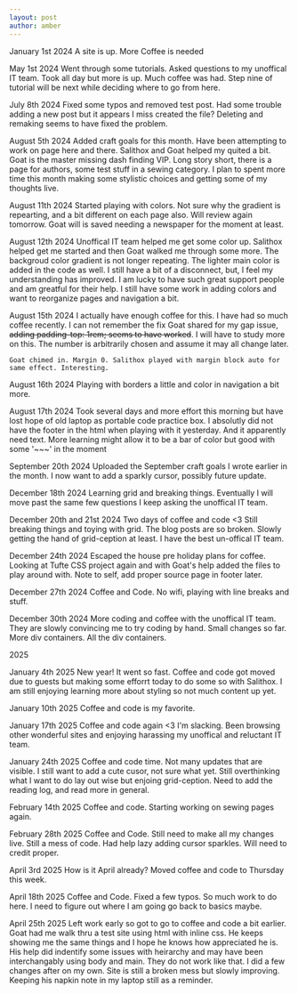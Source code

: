 ```yaml
---
layout: post
author: amber
---
```


<div class="item3">
January 1st 2024
    A site is up. More Coffee is needed

May 1st 2024
    Went through some tutorials. Asked questions to my unoffical IT team. Took all day but more is up. Much coffee was had. Step nine of tutorial will be next while deciding where to go from here.

July 8th 2024
    Fixed some typos and removed test post. Had some trouble adding a new post but it appears I miss created the file? Deleting and remaking seems to have fixed the problem.

August 5th 2024
    Added craft goals for this month. Have been attempting to work on page here and there. Salithox and Goat helped my quited a bit. Goat is the master missing dash finding VIP. Long story short, there is a page for authors, some test stuff in a sewing category. I plan to spent more time this month making some stylistic choices and getting some of my thoughts live.

August 11th 2024
    Started playing with colors. Not sure why the gradient is repearting, and a bit different on each page also. Will review again tomorrow. Goat will is saved needing a newspaper for the moment at least. 

August 12th 2024
    Unoffical IT team helped me get some color up. Salithox helped get me started and then Goat walked me through some more. The backgroud color gradient is not longer repeating. The lighter main color is added in the code as well. I still have a bit of a disconnect, but, I feel my understanding has improved. I am lucky to have such great support people and am greatful for their help. I still have some work in adding colors and want to reorganize pages and navigation a bit. 

August 15th 2024
    I actually have enough coffee for this. I have had so much coffee recently. I can not remember the fix Goat shared for my gap issue, ~~adding padding-top: 1rem; seems to have worked~~. I will have to study more on this. The number is arbitrarily chosen and assume it may all change later.

    Goat chimed in. Margin 0. Salithox played with margin block auto for same effect. Interesting.

August 16th 2024
    Playing with borders a little and color in navigation a bit more. 

August 17th 2024
    Took several days and more effort this morning but have lost hope of old laptop as portable code practice box. I absolutly did not have the footer in the html when playing with it yesterday. And it apparently need text. More learning might allow it to be a bar of color but good with some '~~~' in the moment

September 20th 2024
    Uploaded the September craft goals I wrote earlier in the month. I now want to add a sparkly cursor, possibly future update.

December 18th 2024
    Learning grid and breaking things. Eventually I will move past the same few questions I keep asking the unoffical IT team. 

December 20th and 21st 2024
    Two days of coffee and code <3 Still breaking things and toying with grid. The blog posts are so broken. Slowly getting the hand of grid-ception at least. I have the best un-offical IT team.  

December 24th 2024
    Escaped the house pre holiday plans for coffee. Looking at Tufte CSS project again and with Goat's help added the files to play around with. Note to self, add proper source page in footer later. 

December 27th 2024
    Coffee and Code. No wifi, playing with line breaks and stuff. 

December 30th 2024
    More coding and coffee with the unoffical IT team. They are slowly convincing me to try coding by hand. Small changes so far. More div containers. All the div containers.

2025

January 4th 2025
    New year! It went so fast. Coffee and code got moved due to guests but making some efforrt today to do some so with Salithox. I am still enjoying learning more about styling so not much content up yet.

January 10th 2025
    Coffee and code is my favorite.

January 17th 2025
    Coffee and code again <3 I'm slacking. Been browsing other wonderful sites and enjoying harassing my unoffical and reluctant IT team.

January 24th 2025
    Coffee and code time. Not many updates that are visible. I still want to add a cute cusor, not sure what yet. Still overthinking what I want to do lay out wise but enjoing grid-ception. Need to add the reading log, and read more in general.

February 14th 2025
    Coffee and code. Starting working on sewing pages again.

February 28th 2025
    Coffee and Code. Still need to make all my changes live. Still a mess of code. Had help lazy adding cursor sparkles. Will need to credit proper.

April 3rd 2025
    How is it April already? Moved coffee and code to Thursday this week.

April 18th 2025
    Coffee and Code. Fixed a few typos. So much work to do here. I need to figure out where I am going go back to basics maybe.

April 25th 2025
    Left work early so got to go to coffee and code a bit earlier. Goat had me walk thru a test site using html with inline css. He keeps showing me the same things and I hope he knows how appreciated he is. His help did indentify some issues with heirarchy and may have been interchangably using body and main. They do not work like that. I did a few changes after on my own. Site is still a broken mess but slowly improving. Keeping his napkin note in my laptop still as a reminder.
</div>

